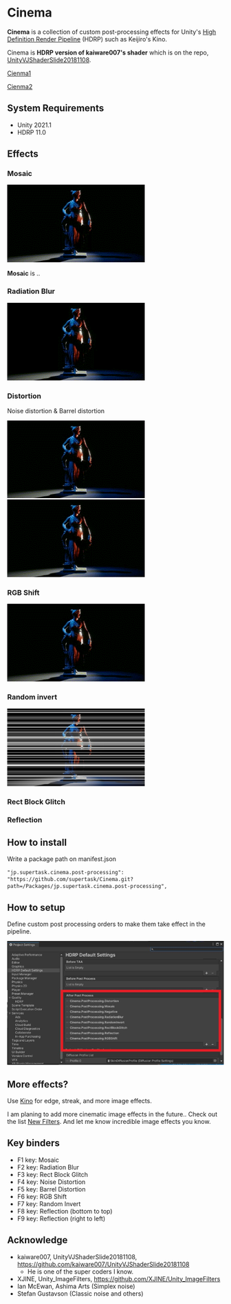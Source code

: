 Cinema
====

**Cinema** is a collection of custom post-processing effects for Unity's [High Definition Render Pipeline](https://docs.unity3d.com/Packages/com.unity.render-pipelines.high-definition@11.0/manual/index.html) (HDRP) such as Keijiro's Kino.

Cinema is **HDRP version of kaiware007's shader** which is on the repo, [UnityVJShaderSlide20181108](https://github.com/kaiware007/UnityVJShaderSlide20181108).

[Cienma1](https://user-images.githubusercontent.com/5733604/140555914-b6d9b8a5-3fc3-48e4-b8cb-c2d566615cc0.mov)

[Cienma2](https://user-images.githubusercontent.com/5733604/140556040-0d307dac-6d9e-402c-837c-a92085a0ba2a.mov)



[HDRP]:
    https://docs.unity3d.com/Packages/com.unity.render-pipelines.high-definition@latest

System Requirements
-------------------

- Unity 2021.1
- HDRP 11.0

Effects
-------

### Mosaic

![screenshot](./images/mosaic.gif)

**Mosaic** is .. 

### Radiation Blur

![screenshot](./images/radiationBlur.gif)


### Distortion

Noise distortion & Barrel distortion

![screenshot](./images/noiseDistortion.gif)![screenshot](./images/barrelDistortion.gif)

### RGB Shift

![screenshot](./images/rgbShift.gif)


### Random invert

![screenshot](./images/randomInvert.jpg)

### Rect Block Glitch

### Reflection


## How to install


Write a package path on manifest.json

```
"jp.supertask.cinema.post-processing": "https://github.com/supertask/Cinema.git?path=/Packages/jp.supertask.cinema.post-processing",
```


## How to setup

Define custom post processing orders to make them take effect in the pipeline.

![screenshot](./images/postProcessingSetup.jpg)


## More effects?

Use [Kino](https://github.com/keijiro/Kino) for edge, streak, and more image effects.

I am planing to add more cinematic image effects in the future.. Check out the list [New Filters](https://github.com/supertask/Cinema/issues/2). And let me know incredible image effects you know.


## Key binders

- F1 key: Mosaic
- F2 key: Radiation Blur
- F3 key: Rect Block Glitch
- F4 key: Noise Distortion
- F5 key: Barrel Distortion
- F6 key: RGB Shift
- F7 key: Random Invert
- F8 key: Reflection (bottom to top)
- F9 key: Reflection (right to left)

## Acknowledge

- kaiware007, UnityVJShaderSlide20181108, https://github.com/kaiware007/UnityVJShaderSlide20181108
	- He is one of the super coders I know.
- XJINE, Unity_ImageFilters, https://github.com/XJINE/Unity_ImageFilters 
- Ian McEwan, Ashima Arts (Simplex noise)
- Stefan Gustavson (Classic noise and others)

